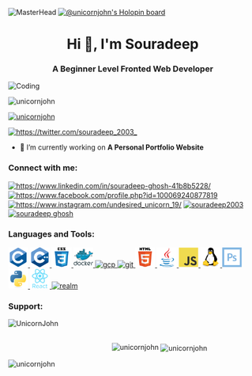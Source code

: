 ![MasterHead](https://raw.githubusercontent.com/PolarBearGG/PolarBearGG/master/web-developer.gif)
[![@unicornjohn's Holopin board](https://holopin.me/unicornjohn)](https://holopin.io/@unicornjohn)
<h1 align="center">Hi 👋, I'm Souradeep </h1>
<h3 align="center">A Beginner Level Fronted Web Developer</h3>
<img algin="right" alt="Coding" width="400" src="https://user-images.githubusercontent.com/69011963/137184767-79a13ec7-1bb3-4341-a6da-3a149c9c159a.gif">
<p align="left"> <img src="https://komarev.com/ghpvc/?username=unicornjohn&label=Profile%20views&color=0e75b6&style=flat" alt="unicornjohn" /> </p>

<p align="left"> <a href="https://github.com/ryo-ma/github-profile-trophy"><img src="https://github-profile-trophy.vercel.app/?username=unicornjohn" alt="unicornjohn" /></a> </p>

<p align="left"> <a href="https://twitter.com/https://twitter.com/souradeep_2003_" target="blank"><img src="https://img.shields.io/twitter/follow/https://twitter.com/souradeep_2003_?logo=twitter&style=for-the-badge" alt="https://twitter.com/souradeep_2003_" /></a> </p>

- 🔭 I’m currently working on **A Personal Portfolio Website**

<h3 align="left">Connect with me:</h3>
<p align="left">

<a href="https://linkedin.com/in/https://www.linkedin.com/in/souradeep-ghosh-41b8b5228/" target="blank"><img align="center" src="https://raw.githubusercontent.com/rahuldkjain/github-profile-readme-generator/master/src/images/icons/Social/linked-in-alt.svg" alt="https://www.linkedin.com/in/souradeep-ghosh-41b8b5228/" height="30" width="40" /></a>
<a href="https://fb.com/https://www.facebook.com/profile.php?id=100069240877819" target="blank"><img align="center" src="https://raw.githubusercontent.com/rahuldkjain/github-profile-readme-generator/master/src/images/icons/Social/facebook.svg" alt="https://www.facebook.com/profile.php?id=100069240877819" height="30" width="40" /></a>
<a href="https://instagram.com/https://www.instagram.com/undesired_unicorn_19/" target="blank"><img align="center" src="https://raw.githubusercontent.com/rahuldkjain/github-profile-readme-generator/master/src/images/icons/Social/instagram.svg" alt="https://www.instagram.com/undesired_unicorn_19/" height="30" width="40" /></a>
<a href="https://auth.geeksforgeeks.org/user/souradeep2003" target="blank"><img align="center" src="https://raw.githubusercontent.com/rahuldkjain/github-profile-readme-generator/master/src/images/icons/Social/geeks-for-geeks.svg" alt="souradeep2003" height="30" width="40" /></a>
<a href="https://discord.gg/souradeep ghosh" target="blank"><img align="center" src="https://raw.githubusercontent.com/rahuldkjain/github-profile-readme-generator/master/src/images/icons/Social/discord.svg" alt="souradeep ghosh" height="30" width="40" /></a>
</p>

<h3 align="left">Languages and Tools:</h3>
<p align="left"> <a href="https://www.cprogramming.com/" target="_blank" rel="noreferrer"> <img src="https://raw.githubusercontent.com/devicons/devicon/master/icons/c/c-original.svg" alt="c" width="40" height="40"/> </a> <a href="https://www.w3schools.com/cpp/" target="_blank" rel="noreferrer"> <img src="https://raw.githubusercontent.com/devicons/devicon/master/icons/cplusplus/cplusplus-original.svg" alt="cplusplus" width="40" height="40"/> </a> <a href="https://www.w3schools.com/css/" target="_blank" rel="noreferrer"> <img src="https://raw.githubusercontent.com/devicons/devicon/master/icons/css3/css3-original-wordmark.svg" alt="css3" width="40" height="40"/> </a> <a href="https://www.docker.com/" target="_blank" rel="noreferrer"> <img src="https://raw.githubusercontent.com/devicons/devicon/master/icons/docker/docker-original-wordmark.svg" alt="docker" width="40" height="40"/> </a> <a href="https://cloud.google.com" target="_blank" rel="noreferrer"> <img src="https://www.vectorlogo.zone/logos/google_cloud/google_cloud-icon.svg" alt="gcp" width="40" height="40"/> </a> <a href="https://git-scm.com/" target="_blank" rel="noreferrer"> <img src="https://www.vectorlogo.zone/logos/git-scm/git-scm-icon.svg" alt="git" width="40" height="40"/> </a> <a href="https://www.w3.org/html/" target="_blank" rel="noreferrer"> <img src="https://raw.githubusercontent.com/devicons/devicon/master/icons/html5/html5-original-wordmark.svg" alt="html5" width="40" height="40"/> </a> <a href="https://www.java.com" target="_blank" rel="noreferrer"> <img src="https://raw.githubusercontent.com/devicons/devicon/master/icons/java/java-original.svg" alt="java" width="40" height="40"/> </a> <a href="https://developer.mozilla.org/en-US/docs/Web/JavaScript" target="_blank" rel="noreferrer"> <img src="https://raw.githubusercontent.com/devicons/devicon/master/icons/javascript/javascript-original.svg" alt="javascript" width="40" height="40"/> </a> <a href="https://www.linux.org/" target="_blank" rel="noreferrer"> <img src="https://raw.githubusercontent.com/devicons/devicon/master/icons/linux/linux-original.svg" alt="linux" width="40" height="40"/> </a> <a href="https://www.photoshop.com/en" target="_blank" rel="noreferrer"> <img src="https://raw.githubusercontent.com/devicons/devicon/master/icons/photoshop/photoshop-line.svg" alt="photoshop" width="40" height="40"/> </a> <a href="https://www.python.org" target="_blank" rel="noreferrer"> <img src="https://raw.githubusercontent.com/devicons/devicon/master/icons/python/python-original.svg" alt="python" width="40" height="40"/> </a> <a href="https://reactjs.org/" target="_blank" rel="noreferrer"> <img src="https://raw.githubusercontent.com/devicons/devicon/master/icons/react/react-original-wordmark.svg" alt="react" width="40" height="40"/> </a> <a href="https://realm.io/" target="_blank" rel="noreferrer"> <img src="https://raw.githubusercontent.com/bestofjs/bestofjs-webui/8665e8c267a0215f3159df28b33c365198101df5/public/logos/realm.svg" alt="realm" width="40" height="40"/> </a> </p>

<h3 align="left">Support:</h3>
<p><a href="https://www.buymeacoffee.com/UnicornJohn"> <img align="left" src="https://cdn.buymeacoffee.com/buttons/v2/default-yellow.png" height="50" width="210" alt="UnicornJohn" /></a></p><br><br>

<p><img align="left" src="https://github-readme-stats.vercel.app/api/top-langs?username=unicornjohn&show_icons=true&locale=en&layout=compact" alt="unicornjohn" /></p>

<p>&nbsp;<img align="center" src="https://github-readme-stats.vercel.app/api?username=unicornjohn&show_icons=true&locale=en" alt="unicornjohn" /></p>

<p><img align="center" src="https://github-readme-streak-stats.herokuapp.com/?user=unicornjohn&" alt="unicornjohn" /></p>
